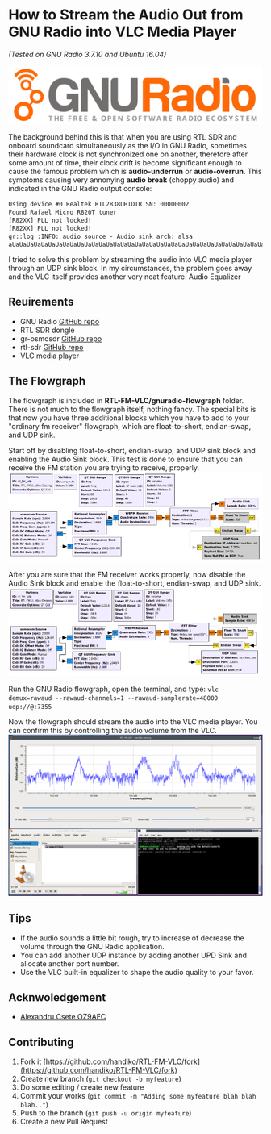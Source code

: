 # How to Stream the Audio Out from GNU Radio into VLC Media Player
*(Tested on GNU Radio 3.7.10 and Ubuntu 16.04)*

![](./gnuradio_logo.svg)

The background behind this is that when you are using RTL SDR and onboard soundcard simultaneously as the I/O in GNU Radio, sometimes their hardware clock is not synchronized one on another, therefore after some amount of time, their clock drift is become significant enough to cause the famous problem which is **audio-underrun** or **audio-overrun**. This symptoms causing very annonying **audio break** (choppy audio) and indicated in the GNU Radio output console:

```
Using device #0 Realtek RTL2838UHIDIR SN: 00000002
Found Rafael Micro R820T tuner
[R82XX] PLL not locked!
[R82XX] PLL not locked!
gr::log :INFO: audio source - Audio sink arch: alsa
aUaUaUaUaUaUaUaUaUaUaUaUaUaUaUaUaUaUaUaUaUaUaUaUaUaUaUaUaUaUaUaUaUaUaUaUaUaUaUaUaUaUaUaUaUaUaUaU
```
I tried to solve this problem by streaming the audio into VLC media player through an UDP sink block. In my circumstances, the problem goes away and the VLC itself provides another very neat feature: Audio Equalizer

## Reuirements
* GNU Radio [GitHub repo](https://github.com/gnuradio/gnuradio)
* RTL SDR dongle
* gr-osmosdr [GitHub repo](https://github.com/osmocom/gr-osmosdr)
* rtl-sdr [GitHub repo](https://github.com/osmocom/rtl-sdr)
* VLC media player

## The Flowgraph
The flowgraph is included in **RTL-FM-VLC/gnuradio-flowgraph** folder. There is not much to the flowgraph itself, nothing fancy. The special bits is that now you have three additional blocks which you have to add to your "ordinary fm receiver" flowgraph, which are float-to-short, endian-swap, and UDP sink.

Start off by disabling float-to-short, endian-swap, and UDP sink block and enabling the Audio Sink block. This test is done to ensure that you can receive the FM station you are trying to receive, properly.
![](./rtl_fm_udp.grc1.png)

After you are sure that the FM receiver works properly, now disable the Audio Sink block and enable the float-to-short, endian-swap, and UDP sink.
![](./rtl_fm_udp.grc2.png)

Run the GNU Radio flowgraph, open the terminal, and type:
`vlc --demux=rawaud --rawaud-channels=1 --rawaud-samplerate=48000 udp://@:7355`

Now the flowgraph should stream the audio into the VLC media player. You can confirm this by controlling the audio volume from the VLC.
![](./rtl_fm_vlc.png)

## Tips
* If the audio sounds a little bit rough, try to increase of decrease the volume through the GNU Radio application.
* You can add another UDP instance by adding another UPD Sink and allocate another port number.
* Use the VLC built-in equalizer to shape the audio quality to your favor.

## Acknwoledgement
* [Alexandru Csete OZ9AEC](http://gqrx.dk/doc/streaming-audio-over-udp)

## Contributing
1. Fork it [https://github.com/handiko/RTL-FM-VLC/fork](https://github.com/handiko/RTL-FM-VLC/fork)
2. Create new branch (`git checkout -b myfeature`)
3. Do some editing / create new feature
4. Commit your works (`git commit -m "Adding some myfeature blah blah blah.."`)
5. Push to the branch (`git push -u origin myfeature`)
6. Create a new Pull Request
